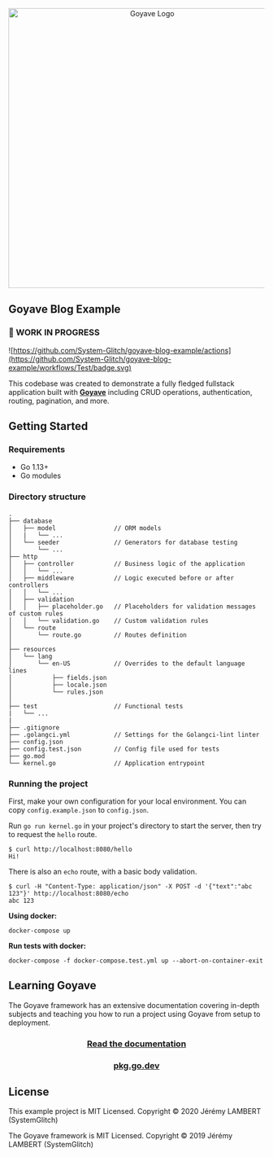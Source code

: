 <p align="center">
    <img src="https://raw.githubusercontent.com/System-Glitch/goyave/master/resources/img/logo/goyave_text.png" alt="Goyave Logo" width="550"/>
</p>

## Goyave Blog Example
### 🚧 WORK IN PROGRESS

![https://github.com/System-Glitch/goyave-blog-example/actions](https://github.com/System-Glitch/goyave-blog-example/workflows/Test/badge.svg)

This codebase was created to demonstrate a fully fledged fullstack application built with **[Goyave](https://github.com/System-Glitch/goyave)** including CRUD operations, authentication, routing, pagination, and more.

## Getting Started

### Requirements

- Go 1.13+
- Go modules

### Directory structure

```
.
├── database
│   ├── model                // ORM models
│   |   └── ...
│   └── seeder               // Generators for database testing
│       └── ...
├── http
│   ├── controller           // Business logic of the application
│   │   └── ...
│   ├── middleware           // Logic executed before or after controllers
│   │   └── ...
│   ├── validation
│   │   ├── placeholder.go   // Placeholders for validation messages of custom rules 
│   │   └── validation.go    // Custom validation rules
│   └── route
│       └── route.go         // Routes definition
│
├── resources
│   └── lang
│       └── en-US            // Overrides to the default language lines
│           ├── fields.json
│           ├── locale.json
│           └── rules.json
│
├── test                     // Functional tests
|   └── ...
|
├── .gitignore
├── .golangci.yml            // Settings for the Golangci-lint linter
├── config.json
├── config.test.json         // Config file used for tests
├── go.mod
└── kernel.go                // Application entrypoint
```

### Running the project

First, make your own configuration for your local environment. You can copy `config.example.json` to `config.json`.

Run `go run kernel.go` in your project's directory to start the server, then try to request the `hello` route.
```
$ curl http://localhost:8080/hello
Hi!
```

There is also an `echo` route, with a basic body validation.
```
$ curl -H "Content-Type: application/json" -X POST -d '{"text":"abc 123"}' http://localhost:8080/echo
abc 123
```

**Using docker:**

```
docker-compose up
```

**Run tests with docker:**

```
docker-compose -f docker-compose.test.yml up --abort-on-container-exit
```

## Learning Goyave

The Goyave framework has an extensive documentation covering in-depth subjects and teaching you how to run a project using Goyave from setup to deployment.

<a href="https://system-glitch.github.io/goyave/guide/installation"><h3 align="center">Read the documentation</h3></a>

<a href="https://pkg.go.dev/github.com/System-Glitch/goyave/v3"><h3 align="center">pkg.go.dev</h3></a>

## License

This example project is MIT Licensed. Copyright © 2020 Jérémy LAMBERT (SystemGlitch) 

The Goyave framework is MIT Licensed. Copyright © 2019 Jérémy LAMBERT (SystemGlitch)
